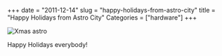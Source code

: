 +++
date = "2011-12-14"
slug = "happy-holidays-from-astro-city"
title = "Happy Holidays from Astro City"
Categories = ["hardware"]
+++

![Xmas astro](/images/xmas_astro.jpg)

Happy Holidays everybody!
